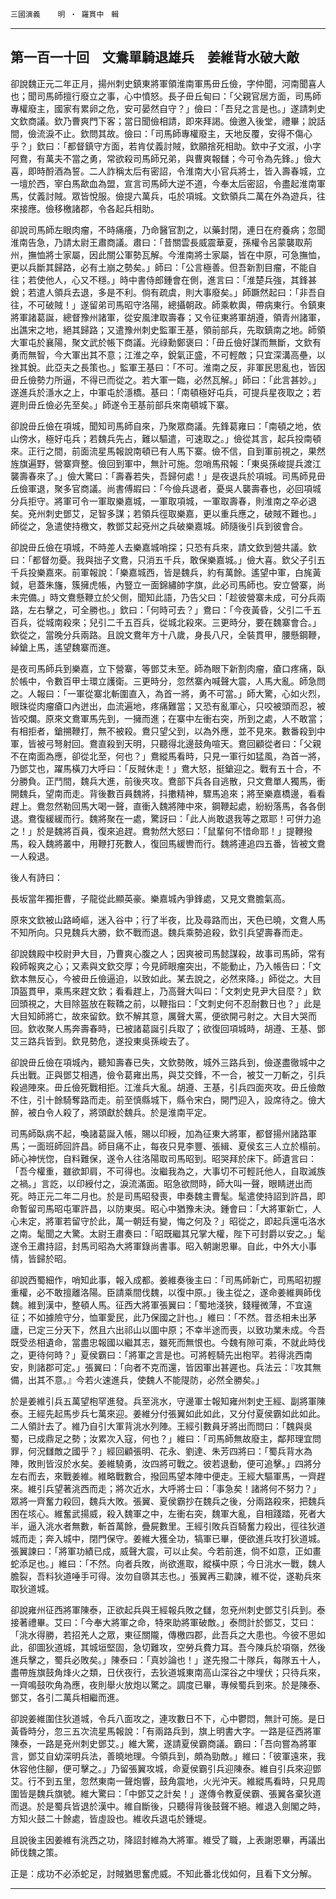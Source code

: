 

`三國演義`　　`明 ‧ 羅貫中　輯`

* * *

## 第一百一十回　文鴦單騎退雄兵　姜維背水破大敵

卻說魏正元二年正月，揚州刺史鎮東將軍領淮南軍馬毌丘儉，字仲聞，河南聞喜人也；聞司馬師擅行廢立之事，心中憤怒。長子毌丘甸曰：「父親官居方面，司馬師專權廢主，國家有累卵之危，安可晏然自守？」儉曰：「吾兒之言是也。」遂請刺史文欽商議。欽乃曹爽門下客；當日聞儉相請，即來拜謁。儉邀入後堂，禮畢；說話間，儉流淚不止。欽問其故。儉曰：「司馬師專權廢主，天地反覆，安得不傷心乎？」欽曰：「都督鎮守方面，若肯仗義討賊，欽願捨死相助。欽中子文淑，小字阿鴦，有萬夫不當之勇，常欲殺司馬師兄弟，與曹爽報讎；今可令為先鋒。」儉大喜，即時酹酒為誓。二人詐稱太后有密詔，令淮南大小官兵將士，皆入壽春城，立一壇於西，宰白馬歃血為盟，宣言司馬師大逆不道，今奉太后密詔，令盡起淮南軍馬，仗義討賊。眾皆悅服。儉提六萬兵，屯於項城。文欽領兵二萬在外為遊兵，往來接應。儉移檄諸郡，令各起兵相助。

卻說司馬師左眼肉瘤，不時痛癢，乃命醫官割之，以藥封閉，連日在府養病；忽聞淮南告急，乃請太尉王肅商議。肅曰：「昔關雲長威震華夏，孫權令呂蒙襲取荊州，撫恤將士家屬，因此關公軍勢瓦解。今淮南將士家屬，皆在中原，可急撫恤，更以兵斷其歸路，必有土崩之勢矣。」師曰：「公言極善。但吾新割目瘤，不能自往；若使他人，心又不穩。」時中書侍郎鍾會在側，進言曰：「淮楚兵強，其鋒甚銳；若遣人領兵去退，多是不利。倘有疏虞，則大事廢矣。」師蹶然起曰：「非吾自往，不可破賊！」遂留弟司馬昭守洛陽，總攝朝政。師乘軟輿，帶病東行。令鎮東將軍諸葛誕，總督豫州諸軍，從安風津取壽春；又令征東將軍胡遵，領青州諸軍，出譙宋之地，絕其歸路；又遣豫州刺史監軍王基，領前部兵，先取鎮南之地。師領大軍屯於襄陽，聚文武於帳下商議。光祿勳鄭褒曰：「毌丘儉好謀而無斷，文欽有勇而無智，今大軍出其不意；江淮之卒，銳氣正盛，不可輕敵；只宜深溝高壘，以挫其銳。此亞夫之長策也。」監軍王基曰：「不可。淮南之反，非軍民思亂也，皆因毌丘儉勢力所逼，不得已而從之。若大軍一臨，必然瓦解。」師曰：「此言甚妙。」遂進兵於濦水之上，中軍屯於濦橋。基曰：「南頓極好屯兵，可提兵星夜取之；若遲則毌丘儉必先至矣。」師遂令王基前部兵來南頓城下寨。

卻說毌丘儉在項城，聞知司馬師自來，乃聚眾商議。先鋒葛雍曰：「南頓之地，依山傍水，極好屯兵；若魏兵先占，難以驅遣，可速取之。」儉從其言，起兵投南頓來。正行之間，前面流星馬報說南頓已有人馬下寨。儉不信，自到軍前視之，果然旌旗遍野，營寨齊整。儉回到軍中，無計可施。忽哨馬飛報：「東吳孫峻提兵渡江襲壽春來了。」儉大驚曰：「壽春若失，吾歸何處！」是夜退兵於項城。司馬師見毌丘儉軍退，聚多官商議。尚書傅嘏曰：「今儉兵退者，憂吳人襲壽春也，必回項城分兵拒守。將軍可令一軍取樂嘉城，一軍取項城，一軍取壽春，則淮南之卒必退矣。兗州刺史鄧艾，足智多謀；若領兵徑取樂嘉，更以重兵應之，破賊不難也。」師從之，急遣使持檄文，教鄧艾起兗州之兵破樂嘉城。師隨後引兵到彼會合。

卻說毌丘儉在項城，不時差人去樂嘉城哨探；只恐有兵來，請文欽到營共議。欽曰：「都督勿憂。我與拙子文鴦，只消五千兵，敢保樂嘉城。」儉大喜。欽父子引五千兵投樂嘉來。前軍報說：「樂嘉城西，皆是魏兵，約有萬餘。遙望中軍，白旄黃鉞，皂蓋朱旛，簇擁虎帳，內豎立一面錦繡帥字旗，此必司馬師也。安立營寨，尚未完備。」時文鴦懸鞭立於父側，聞知此語，乃告父曰：「趁彼營寨未成，可分兵兩路，左右擊之，可全勝也。」欽曰：「何時可去？」鴦曰：「今夜黃昏，父引二千五百兵，從城南殺來；兒引二千五百兵，從城北殺來。三更時分，要在魏寨會合。」欽從之，當晚分兵兩路。且說文鴦年方十八歲，身長八尺，全裝貫甲，腰懸鋼鞭，綽鎗上馬，遙望魏寨而進。

是夜司馬師兵到樂嘉，立下營寨，等鄧艾未至。師為眼下新割肉瘤，瘡口疼痛，臥於帳中，令數百甲士環立護衛。三更時分，忽然寨內喊聲大震，人馬大亂。師急問之。人報曰：「一軍從寨北斬圍直入，為首一將，勇不可當。」師大驚，心如火烈，眼珠從肉瘤瘡口內迸出，血流遍地，疼痛難當；又恐有亂軍心，只咬被頭而忍，被皆咬爛。原來文鴦軍馬先到，一擁而進；在寨中左衝右突，所到之處，人不敢當；有相拒者，鎗搠鞭打，無不被殺。鴦只望父到，以為外應，並不見來。數番殺到中軍，皆被弓弩射回。鴦直殺到天明，只聽得北邊鼓角喧天。鴦回顧從者曰：「父親不在南面為應，卻從北至，何也？」鴦縱馬看時，只見一軍行如猛風，為首一將，乃鄧艾也，躍馬橫刀大呼曰：「反賊休走！」鴦大怒，挺鎗迎之。戰有五十合，不分勝負。正鬥間，魏兵大進，前後夾攻。鴦部下兵各自逃散，只文鴦單人獨馬，衝開魏兵，望南而走。背後數百員魏將，抖擻精神，驟馬追來；將至樂嘉橋邊，看看趕上。鴦忽然勒回馬大喝一聲，直衝入魏將陣中來，鋼鞭起處，紛紛落馬，各各倒退。鴦復緩緩而行。魏將聚在一處，驚訝曰：「此人尚敢退我等之眾耶！可併力追之！」於是魏將百員，復來追趕。鴦勃然大怒曰：「鼠輩何不惜命耶！」提鞭撥馬，殺入魏將叢中，用鞭打死數人，復回馬緩轡而行。魏將連追四五番，皆被文鴦一人殺退。

後人有詩曰：

長坂當年獨拒曹，子龍從此顯英豪。樂嘉城內爭鋒處，又見文鴦膽氣高。

原來文欽被山路崎嶇，迷入谷中；行了半夜，比及尋路而出，天色已曉，文鴦人馬不知所向。只見魏兵大勝，欽不戰而退。魏兵乘勢追殺，欽引兵望壽春而走。

卻說魏殿中校尉尹大目，乃曹爽心腹之人；因爽被司馬懿謀殺，故事司馬師，常有殺師報爽之心；又素與文欽交厚；今見師眼瘤突出，不能動止，乃入帳告曰：「文欽本無反心，今被毌丘儉逼迫，以致如此。某去說之，必然來降。」師從之。大目頂盔貫甲，乘馬來趕文欽；看看趕上，乃高聲大叫曰：「文刺史見尹大目麼？」欽回頭視之，大目除盔放在鞍鞽之前，以鞭指曰：「文刺史何不忍耐數日也？」此是大目知師將亡，故來留欽。欽不解其意，厲聲大罵，便欲開弓射之。大目大哭而回。欽收聚人馬奔壽春時，已被諸葛誕引兵取了；欲復回項城時，胡遵、王基、鄧艾三路兵皆到。欽見勢危，遂投東吳孫峻去了。

卻說毌丘儉在項城內，聽知壽春已失，文欽勢敗，城外三路兵到，儉遂盡徹城中之兵出戰。正與鄧艾相遇，儉令葛雍出馬，與艾交鋒，不一合，被艾一刀斬之，引兵殺過陣來。毌丘儉死戰相拒。江淮兵大亂。胡遵、王基，引兵四面夾攻。毌丘儉敵不住，引十餘騎奪路而走。前至慎縣城下，縣令宋白，開門迎入，設席待之。儉大醉，被白令人殺了，將頭獻於魏兵。於是淮南平定。

司馬師臥病不起，喚諸葛誕入帳，賜以印綬，加為征東大將軍，都督揚州諸路軍馬；一面班師回許昌。師目痛不止，每夜只見李豐、張緝、夏侯玄三人立於榻前。師心神恍惚，自料難保，遂令人往洛陽取司馬昭到。昭哭拜於床下。師遺言曰：「吾今權重，雖欲卸肩，不可得也。汝繼我為之，大事切不可輕託他人，自取滅族之禍。」言訖，以印綬付之，淚流滿面。昭急欲問時，師大叫一聲，眼睛迸出而死。時正元二年二月也。於是司馬昭發喪，申奏魏主曹髦。髦遣使持詔到許昌，即命暫留司馬昭屯軍許昌，以防東吳。昭心中猶豫未決。鍾會曰：「大將軍新亡，人心未定，將軍若留守於此，萬一朝廷有變，悔之何及？」昭從之，即起兵還屯洛水之南。髦聞之大驚。太尉王肅奏曰：「昭既繼其兄掌大權，陛下可封爵以安之。」髦遂令王肅持詔，封馬司昭為大將軍錄尚書事。昭入朝謝恩畢。自此，中外大小事情，皆歸於昭。

卻說西蜀細作，哨知此事，報入成都。姜維奏後主曰：「司馬師新亡，司馬昭初握重權，必不敢擅離洛陽。臣請乘間伐魏，以復中原。」後主從之，遂命姜維興師伐魏。維到漢中，整頓人馬。征西大將軍張翼曰：「蜀地淺狹，錢糧微薄，不宜遠征；不如據險守分，恤軍愛民，此乃保國之計也。」維曰：「不然。昔丞相未出茅廬，已定三分天下，然且六出祁山以圖中原；不幸半途而喪，以致功業未成。今吾既受丞相遺命，當盡忠報國以繼其志，雖死而無恨也。今魏有隙可乘，不就此時伐之，更待何時？」夏侯霸曰：「將軍之言是也。可將輕騎先出枹罕。若得洮西南安，則諸郡可定。」張翼曰：「向者不克而還，皆因軍出甚遲也。兵法云：『攻其無備，出其不意。』今若火速進兵，使魏人不能隄防，必然全勝矣。」

於是姜維引兵五萬望枹罕進發。兵至洮水，守邊軍士報知雍州刺史王經、副將軍陳泰。王經先起馬步兵七萬來迎。姜維分付張翼如此如此，又分付夏侯霸如此如此。二人領計去了。維乃自引大軍背洮水列陣。王經引數員牙將出而問曰：「魏與吳蜀，已成鼎足之勢；汝累次入寇，何也？」維曰：「司馬師無故廢主，鄰邦理宜問罪，何況讎敵之國乎？」經回顧張明、花永、劉達、朱芳四將曰：「蜀兵背水為陣，敗則皆沒於水矣。姜維驍勇，汝四將可戰之。彼若退動，便可追擊。」四將分左右而去，來戰姜維。維略戰數合，撥回馬望本陣中便走。王經大驅軍馬，一齊趕來。維引兵望著洮西而走；將次近水，大呼將士曰：「事急矣！諸將何不努力？」眾將一齊奮力殺回，魏兵大敗。張翼、夏侯霸抄在魏兵之後，分兩路殺來，把魏兵困在垓心。維奮武揚威，殺入魏軍之中，左衝右突，魏軍大亂，自相踐踏，死者大半，逼入洮水者無數，斬首萬餘，疊屍數里。王經引敗兵百騎奮力殺出，徑往狄道城而走；奔入城中，閉門保守。姜維大獲全功，犒軍已畢，便欲進兵攻打狄道城。張翼諫曰：「將軍功績已成，威聲大震，可以止矣。今若前進，倘不如意，正如畫蛇添足也。」維曰：「不然。向者兵敗，尚欲進取，縱橫中原；今日洮水一戰，魏人膽裂，吾料狄道唾手可得。汝勿自隳其志也。」張翼再三勸諫，維不從，遂勒兵來取狄道城。

卻說雍州征西將軍陳泰，正欲起兵與王經報兵敗之讎，忽兗州刺史鄧艾引兵到。泰接著禮畢。艾曰：「今奉大將軍之命，特來助將軍破敵。」泰問計於鄧艾，艾曰：「洮水得勝，若招羌人之眾，東征關隴，傳檄四郡，此吾兵之大患也。今彼不思如此，卻圖狄道城，其城垣堅固，急切難攻，空勞兵費力耳。吾今陳兵於項嶺，然後進兵擊之，蜀兵必敗矣。」陳泰曰：「真妙論也！」遂先撥二十隊兵，每隊五十人，盡帶旌旗鼓角烽火之類，日伏夜行，去狄道城東南高山深谷之中埋伏；只待兵來，一齊鳴鼓吹角為應，夜則舉火放炮以驚之。調度已畢，專候蜀兵到來。於是陳泰、鄧艾，各引二萬兵相繼而進。

卻說姜維圍住狄道城，令兵八面攻之，連攻數日不下，心中鬱悶，無計可施。是日黃昏時分，忽三五次流星馬報說：「有兩路兵到，旗上明書大字。一路是征西將軍陳泰，一路是兗州刺史鄧艾。」維大驚，遂請夏侯霸商議。霸曰：「吾向嘗為將軍言，鄧艾自幼深明兵法，善曉地理。今領兵到，頗為勁敵。」維曰：「彼軍遠來，我休容他住腳，便可擊之。」乃留張翼攻城，命夏侯霸引兵迎陳泰。維自引兵來迎鄧艾。行不到五里，忽然東南一聲炮響，鼓角震地，火光沖天。維縱馬看時，只見周圍皆是魏兵旗號。維大驚曰：「中鄧艾之計矣！」遂傳令教夏侯霸、張翼各棄狄道而退。於是蜀兵皆退於漢中。維自斷後，只聽得背後鼓聲不絕。維退入劍閣之時，方知火鼓二十餘處，皆虛設也。維收兵退屯於鍾堤。

且說後主因姜維有洮西之功，降詔封維為大將軍。維受了職，上表謝恩畢，再議出師伐魏之策。

正是：成功不必添蛇足，討賊猶思奮虎威。不知此番北伐如何，且看下文分解。

* * *

